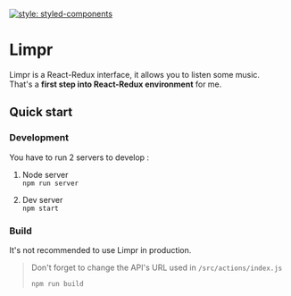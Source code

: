 [![style: styled-components](https://img.shields.io/badge/style-%F0%9F%92%85%20styled--components-orange.svg?colorB=daa357&colorA=db748e)](https://github.com/styled-components/styled-components)

# Limpr
Limpr is a React-Redux interface, it allows you to listen some music.
<br>
That's a **first step into React-Redux environment** for me.

## Quick start
### Development
You have to run 2 servers to develop :

1. Node server<br>
`npm run server`

2. Dev server<br>
`npm start`

### Build
It's not recommended to use Limpr in production.

> Don't forget to change the API's URL used in `/src/actions/index.js`
>
> `npm run build`
